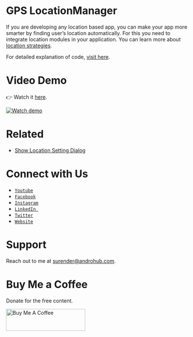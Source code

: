 # GPS LocationManager
If you are developing any location based app, you can make your app more smarter by finding user’s location automatically. For this you need to integrate location modules in your application. You can learn more about [location strategies](http://developer.android.com/intl/ru/guide/topics/location/strategies.html).

For detailed explanation of code, [visit here](http://www.androhub.com/android-gps-location-manager/).

# Video Demo
👉 Watch it <a href="https://youtu.be/6TrwL18nbXw">here</a>.
<br>

[![Watch demo](http://i3.ytimg.com/vi/6TrwL18nbXw/hqdefault.jpg)](https://youtu.be/6TrwL18nbXw)

# Related

- [Show Location Setting Dialog](http://www.androhub.com/show-location-setting-dialog-using-google-api-client/)

# Connect with Us
- <a href="https://www.youtube.com/channel/@Androhub" target="_blank">`Youtube`</a>
- <a href="https://www.facebook.com/androhubtutorial/" target="_blank">`Facebook`</a>
- <a href="https://www.instagram.com/androhub_tutorial" target="_blank">`Instagram`</a>
- <a href="https://www.linkedin.com/in/surender-kumar-681472a8?originalSubdomain=in" target="_blank">`LinkedIn `</a>
- <a href="https://twitter.com/sonusurender0/" target="_blank">`Twitter`</a>
- <a href="http://www.androhub.com/" target="_blank">`Website`</a>

# Support
Reach out to me at surender@androhub.com.

# Buy Me a Coffee
Donate for the free content.

<a href="https://www.buymeacoffee.com/androhub" target="_blank"><img src="https://cdn.buymeacoffee.com/buttons/v2/default-yellow.png" alt="Buy Me A Coffee" style="height: 60px !important;width: 217px !important;" ></a>
